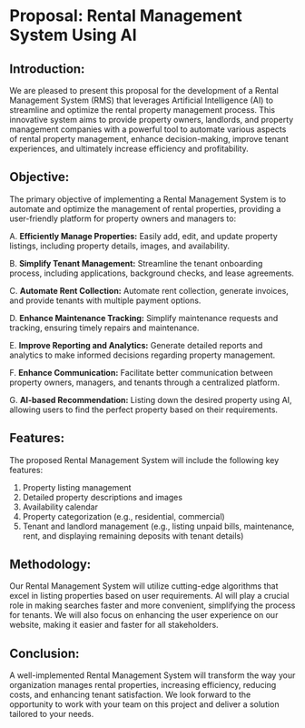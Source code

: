 # Proposal: Rental Management System Using AI

## Introduction:
We are pleased to present this proposal for the development of a Rental Management System (RMS) that leverages Artificial Intelligence (AI) to streamline and optimize the rental property management process. This innovative system aims to provide property owners, landlords, and property management companies with a powerful tool to automate various aspects of rental property management, enhance decision-making, improve tenant experiences, and ultimately increase efficiency and profitability.

## Objective:
The primary objective of implementing a Rental Management System is to automate and optimize the management of rental properties, providing a user-friendly platform for property owners and managers to:

A. **Efficiently Manage Properties:** Easily add, edit, and update property listings, including property details, images, and availability.

B. **Simplify Tenant Management:** Streamline the tenant onboarding process, including applications, background checks, and lease agreements.

C. **Automate Rent Collection:** Automate rent collection, generate invoices, and provide tenants with multiple payment options.

D. **Enhance Maintenance Tracking:** Simplify maintenance requests and tracking, ensuring timely repairs and maintenance.

E. **Improve Reporting and Analytics:** Generate detailed reports and analytics to make informed decisions regarding property management.

F. **Enhance Communication:** Facilitate better communication between property owners, managers, and tenants through a centralized platform.

G. **AI-based Recommendation:** Listing down the desired property using AI, allowing users to find the perfect property based on their requirements.

## Features:
The proposed Rental Management System will include the following key features:

1. Property listing management
2. Detailed property descriptions and images
3. Availability calendar
4. Property categorization (e.g., residential, commercial)
5. Tenant and landlord management (e.g., listing unpaid bills, maintenance, rent, and displaying remaining deposits with tenant details)

## Methodology:
Our Rental Management System will utilize cutting-edge algorithms that excel in listing properties based on user requirements. AI will play a crucial role in making searches faster and more convenient, simplifying the process for tenants. We will also focus on enhancing the user experience on our website, making it easier and faster for all stakeholders.

## Conclusion:
A well-implemented Rental Management System will transform the way your organization manages rental properties, increasing efficiency, reducing costs, and enhancing tenant satisfaction. We look forward to the opportunity to work with your team on this project and deliver a solution tailored to your needs.
